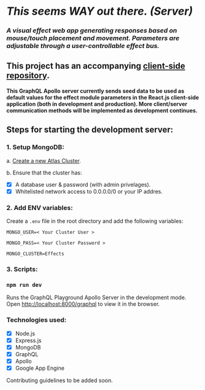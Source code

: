 # *This seems WAY out there. (Server)*

### *A visual effect web app generating responses based on mouse/touch placement and movement. Parameters are adjustable through a user-controllable effect bus.*

## This project has an accompanying [client-side repository](https://github.com/matt-eric/this-seems-WAY-out-there-react-side).

#### This GraphQL Apollo server currently sends seed data to be used as default values for the effect module parameters in the React.js client-side application (both in development and production). More client/server communication methods will be implemented as development continues.

## Steps for starting the development server:

### 1. Setup MongoDB:

a. [Create a new Atlas Cluster](https://docs.atlas.mongodb.com/tutorial/create-new-cluster/).

b. Ensure that the cluster has:

- [x] A database user & password (with admin privelages).
- [x] Whitelisted network access to 0.0.0.0/0 or your IP addres.

### 2. Add ENV variables:

Create a `.env` file in the root directory and add the following variables:

`MONGO_USER=< Your Cluster User >`

`MONGO_PASS=< Your Cluster Password >`

`MONGO_CLUSTER=Effects`

### 3. Scripts:

### `npm run dev`

Runs the GraphQL Playground Apollo Server in the development mode.\
Open [http://localhost:8000/graphql](http://localhost:8000/graphql) to view it in the browser.

### Technologies used:

- [x] Node.js
- [x] Express.js
- [x] MongoDB
- [x] GraphQL
- [x] Apollo
- [x] Google App Engine

Contributing guidelines to be added soon.
